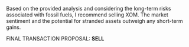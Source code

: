 Based on the provided analysis and considering the long-term risks associated with fossil fuels, I recommend selling XOM. The market sentiment and the potential for stranded assets outweigh any short-term gains.

FINAL TRANSACTION PROPOSAL: **SELL**